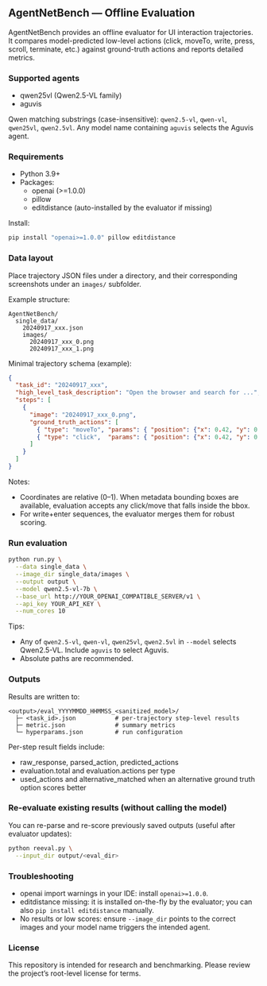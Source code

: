 ## AgentNetBench — Offline Evaluation

AgentNetBench provides an offline evaluator for UI interaction trajectories. It compares model-predicted low-level actions (click, moveTo, write, press, scroll, terminate, etc.) against ground-truth actions and reports detailed metrics.

### Supported agents
- qwen25vl (Qwen2.5-VL family)
- aguvis

Qwen matching substrings (case-insensitive): `qwen2.5-vl`, `qwen-vl`, `qwen25vl`, `qwen2.5vl`. Any model name containing `aguvis` selects the Aguvis agent.

### Requirements
- Python 3.9+
- Packages:
  - openai (>=1.0.0)
  - pillow
  - editdistance (auto-installed by the evaluator if missing)

Install:
```bash
pip install "openai>=1.0.0" pillow editdistance
```

### Data layout
Place trajectory JSON files under a directory, and their corresponding screenshots under an `images/` subfolder.

Example structure:
```
AgentNetBench/
  single_data/
    20240917_xxx.json
    images/
      20240917_xxx_0.png
      20240917_xxx_1.png
```

Minimal trajectory schema (example):
```json
{
  "task_id": "20240917_xxx",
  "high_level_task_description": "Open the browser and search for ...",
  "steps": [
    {
      "image": "20240917_xxx_0.png",
      "ground_truth_actions": [
        { "type": "moveTo", "params": { "position": {"x": 0.42, "y": 0.63} }, "metadata": {"bboxes": []} },
        { "type": "click",  "params": { "position": {"x": 0.42, "y": 0.63} }, "metadata": {"bboxes": []} }
      ]
    }
  ]
}
```

Notes:
- Coordinates are relative (0–1). When metadata bounding boxes are available, evaluation accepts any click/move that falls inside the bbox.
- For write+enter sequences, the evaluator merges them for robust scoring.

### Run evaluation
```bash
python run.py \
  --data single_data \
  --image_dir single_data/images \
  --output output \
  --model qwen2.5-vl-7b \
  --base_url http://YOUR_OPENAI_COMPATIBLE_SERVER/v1 \
  --api_key YOUR_API_KEY \
  --num_cores 10
```

Tips:
- Any of `qwen2.5-vl`, `qwen-vl`, `qwen25vl`, `qwen2.5vl` in `--model` selects Qwen2.5-VL. Include `aguvis` to select Aguvis.
- Absolute paths are recommended.

### Outputs
Results are written to:
```
<output>/eval_YYYYMMDD_HHMMSS_<sanitized_model>/
  ├─ <task_id>.json           # per-trajectory step-level results
  ├─ metric.json              # summary metrics
  └─ hyperparams.json         # run configuration
```

Per-step result fields include:
- raw_response, parsed_action, predicted_actions
- evaluation.total and evaluation.actions per type
- used_actions and alternative_matched when an alternative ground truth option scores better

### Re-evaluate existing results (without calling the model)
You can re-parse and re-score previously saved outputs (useful after evaluator updates):
```bash
python reeval.py \
  --input_dir output/<eval_dir>
```

### Troubleshooting
- openai import warnings in your IDE: install `openai>=1.0.0`.
- editdistance missing: it is installed on-the-fly by the evaluator; you can also `pip install editdistance` manually.
- No results or low scores: ensure `--image_dir` points to the correct images and your model name triggers the intended agent.

### License
This repository is intended for research and benchmarking. Please review the project’s root-level license for terms.

